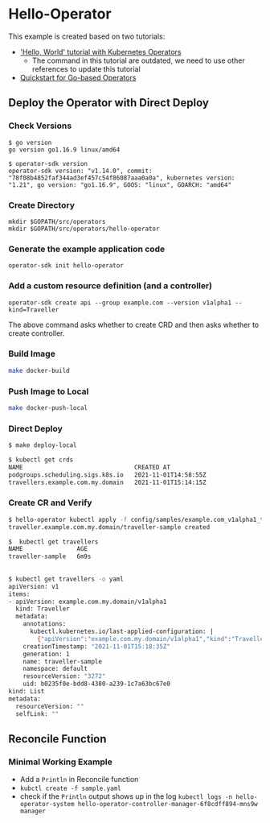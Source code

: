 # Hello-Operator

This example is created based on two tutorials:

- ['Hello, World' tutorial with Kubernetes Operators](https://developers.redhat.com/blog/2020/08/21/hello-world-tutorial-with-kubernetes-operators#set_up_your_environment)
	- The command in this tutorial are outdated, we need to use other references to update this tutorial
- [Quickstart for Go-based Operators](https://sdk.operatorframework.io/docs/building-operators/golang/quickstart/)


## Deploy the Operator with Direct Deploy

### Check Versions
```
$ go version
go version go1.16.9 linux/amd64

$ operator-sdk version
operator-sdk version: "v1.14.0", commit: "78f08b4852faf344ad3ef457c54f86087aaa0a0a", kubernetes version: "1.21", go version: "go1.16.9", GOOS: "linux", GOARCH: "amd64"
```

### Create Directory

```
mkdir $GOPATH/src/operators
mkdir $GOPATH/src/operators/hello-operator
```

### Generate the example application code

```
operator-sdk init hello-operator
```

### Add a custom resource definition (and a controller)

```
operator-sdk create api --group example.com --version v1alpha1 --kind=Traveller
```

The above command asks whether to create CRD and then asks whether to create controller. 

### Build Image

```bash
make docker-build
```

### Push Image to Local

```bash
make docker-push-local
```

### Direct Deploy

```bash
$ make deploy-local

$ kubectl get crds
NAME                               CREATED AT
podgroups.scheduling.sigs.k8s.io   2021-11-01T14:58:55Z
travellers.example.com.my.domain   2021-11-01T15:14:15Z

```

### Create CR and Verify
```bash
$ hello-operator kubectl apply -f config/samples/example.com_v1alpha1_traveller.yaml
traveller.example.com.my.domain/traveller-sample created

$  kubectl get travellers
NAME               AGE
traveller-sample   6m9s
 
 
$ kubectl get travellers -o yaml
apiVersion: v1
items:
- apiVersion: example.com.my.domain/v1alpha1
  kind: Traveller
  metadata:
    annotations:
      kubectl.kubernetes.io/last-applied-configuration: |
        {"apiVersion":"example.com.my.domain/v1alpha1","kind":"Traveller","metadata":{"annotations":{},"name":"traveller-sample","namespace":"default"},"spec":null}
    creationTimestamp: "2021-11-01T15:18:35Z"
    generation: 1
    name: traveller-sample
    namespace: default
    resourceVersion: "3272"
    uid: b0235f0e-bdd8-4380-a239-1c7a63bc67e0
kind: List
metadata:
  resourceVersion: ""
  selfLink: ""

```

## Reconcile Function

### Minimal Working Example

- Add a `Println` in Reconcile function
- `kubctl create -f sample.yaml`
-  check if the `Println` output shows up in the log `kubectl logs -n hello-operator-system hello-operator-controller-manager-6f8cdff894-mns9w manager` 